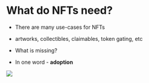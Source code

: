 # What do NFTs need?

<div grid="~ cols-2 gap-2" m="t-2">


<div>

- There are many use-cases for NFTs

- artworks, collectibles, claimables, token gating, etc

- What is missing?

- In one word - **adoption**

</div>
<div>
  <img border="rounded" src="/puzzled.gif">
</div>
</div>